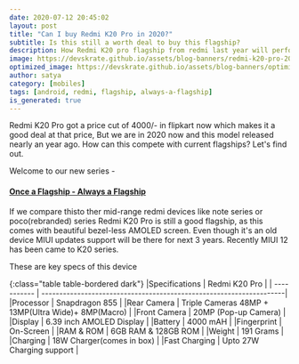 ```yaml
---
date: 2020-07-12 20:45:02
layout: post
title: "Can I buy Redmi K20 Pro in 2020?"
subtitle: Is this still a worth deal to buy this flagship?
description: How Redmi K20 pro flagship from redmi last year will perform now?
image: https://devskrate.github.io/assets/blog-banners/redmi-k20-pro-2020.jpg
optimized_image: https://devskrate.github.io/assets/blog-banners/optimized/redmi-k20-pro-2020.webp
author: satya
category: [mobiles]
tags: [android, redmi, flagship, always-a-flagship]
is_generated: true
---
```

Redmi K20 Pro got a price cut of 4000/- in flipkart now which makes it a good deal at that price, But we are in 2020 now and this model released nearly an year ago. How can this compete with current flagships? Let's find out.

Welcome to our new series - 

#### [Once a Flagship - Always a Flagship](https://devskrate.com/tags/#always-a-flagship)

If we compare thisto ther mid-range redmi devices like note series or poco(rebranded) series Redmi K20 Pro is still a good flagship, as this comes with beautiful bezel-less AMOLED screen. Even though it's an old device MIUI updates support will be there for next 3 years. Recently MIUI 12 has been came to K20 series.

These are key specs of this device 

{:class="table table-bordered dark"}
|Specifications    | Redmi K20 Pro                                                       | 
| -----------      | --------------------------------------------------------------------| 
|Processor         | Snapdragon 855                                                      | 
|Rear Camera       | Triple Cameras 48MP + 13MP(Ultra Wide)+ 8MP(Macro)                  | 
|Front Camera      | 20MP (Pop-up Camera)                                                | 
|Display           | 6.39 inch AMOLED Display                                            | 
|Battery           | 4000 mAH                                                            | 
|Fingerprint       | On-Screen                                                           | 
|RAM & ROM         | 6GB RAM & 128GB ROM                                                 | 
|Weight            | 191 Grams                                                           | 
|Charging          | 18W Charger(comes in box)                                           |
|Fast Charging     | Upto 27W Charging support                                           |

